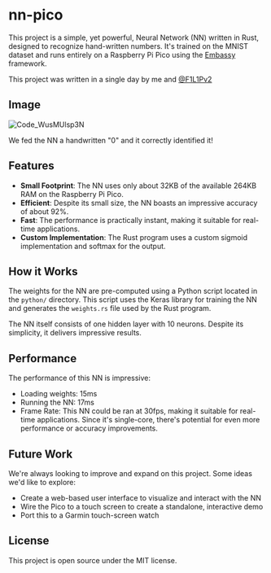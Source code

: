 # nn-pico

This project is a simple, yet powerful, Neural Network (NN) written in Rust, designed to recognize hand-written numbers. It's trained on the MNIST dataset and runs entirely on a Raspberry Pi Pico using the [Embassy](https://embassy.dev/) framework.

This project was written in a single day by me and [@F1L1Pv2](https://github.com/f1l1pv2)

## Image
![Code_WusMUlsp3N](https://github.com/DuckyBlender/nn-pico/assets/42645784/fab60485-4005-41b9-9ee7-b1ef868905ab)

We fed the NN a handwritten "0" and it correctly identified it!

## Features

- **Small Footprint**: The NN uses only about 32KB of the available 264KB RAM on the Raspberry Pi Pico.
- **Efficient**: Despite its small size, the NN boasts an impressive accuracy of about 92%.
- **Fast**: The performance is practically instant, making it suitable for real-time applications.
- **Custom Implementation**: The Rust program uses a custom sigmoid implementation and softmax for the output.

## How it Works

The weights for the NN are pre-computed using a Python script located in the `python/` directory. This script uses the Keras library for training the NN and generates the `weights.rs` file used by the Rust program.

The NN itself consists of one hidden layer with 10 neurons. Despite its simplicity, it delivers impressive results.

## Performance

The performance of this NN is impressive:
- Loading weights: 15ms
- Running the NN: 17ms
- Frame Rate: This NN could be ran at 30fps, making it suitable for real-time applications. Since it's single-core, there's potential for even more performance or accuracy improvements.

## Future Work

We're always looking to improve and expand on this project. Some ideas we'd like to explore:

- Create a web-based user interface to visualize and interact with the NN
- Wire the Pico to a touch screen to create a standalone, interactive demo
- Port this to a Garmin touch-screen watch

## License

This project is open source under the MIT license.
